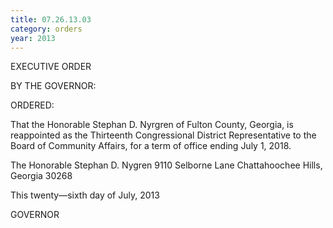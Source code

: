 ```yaml
---
title: 07.26.13.03
category: orders
year: 2013
---
```

 

EXECUTIVE ORDER

BY THE GOVERNOR:

ORDERED:

That the Honorable Stephan D. Nyrgren of Fulton County, Georgia,
is reappointed as the Thirteenth Congressional District
Representative to the Board of Community Affairs, for a term of
office ending July 1, 2018.

The Honorable Stephan D. Nygren
9110 Selborne Lane
Chattahoochee Hills, Georgia 30268

This twenty—sixth day of July, 2013

GOVERNOR

